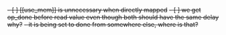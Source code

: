 ~~- [ ] [[use_mem]] is unnecessary when directly mapped~~
~~- [ ] we get op_done before read value even though both should have the same delay why?~~
~~- it is being set to done from somewhere else, where is that?~~